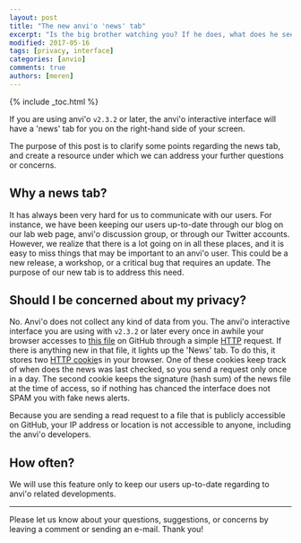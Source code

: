 ```yaml
---
layout: post
title: "The new anvi'o 'news' tab"
excerpt: "Is the big brother watching you? If he does, what does he see?"
modified: 2017-05-16
tags: [privacy, interface]
categories: [anvio]
comments: true
authors: [meren]
---
```



{% include _toc.html %}

If you are using anvi'o `v2.3.2` or later, the anvi'o interactive interface will have a 'news' tab for you on the right-hand side of your screen.

The purpose of this post is to clarify some points regarding the news tab, and create a resource under which we can address your further questions or concerns.

## Why a news tab?

It has always been very hard for us to communicate with our users. For instance, we have been keeping our users up-to-date through our blog on our lab web page, anvi'o discussion group, or through our Twitter accounts. However, we realize that there is a lot going on in all these places, and it is easy to miss things that may be important to an anvi'o user. This could be a new release, a workshop, or a critical bug that requires an update. The purpose of our new tab is to address this need.

## Should I be concerned about my privacy?

No. Anvi'o does not collect any kind of data from you. The anvi'o interactive interface you are using with `v2.3.2` or later every once in awhile your browser accesses to [this file](https://github.com/merenlab/anvio/blob/master/NEWS.md) on GitHub through a simple [HTTP](https://en.wikipedia.org/wiki/Hypertext_Transfer_Protocol) request. If there is anything new in that file, it lights up the 'News' tab. To do this, it stores two [HTTP cookie](https://en.wikipedia.org/wiki/HTTP_cookie)s in your browser. One of these cookies keep track of when does the news was last checked, so you send a request only once in a day. The second cookie keeps the signature (hash sum) of the news file at the time of access, so if nothing has chanced the interface does not SPAM you with fake news alerts.

Because you are sending a read request to a file that is publicly accessible on GitHub, your IP address or location is not accessible to anyone, including the anvi'o developers.

## How often?

We will use this feature only to keep our users up-to-date regarding to anvi'o related developments. 

---

Please let us know about your questions, suggestions, or concerns by leaving a comment or sending an e-mail. Thank you!

<div style="margin:100px">&nbsp;</div>
